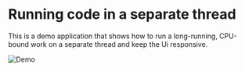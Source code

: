 # Running code in a separate thread

This is a demo application that shows how to run a long-running, CPU-bound work on a separate thread and keep the Ui responsive.

![Demo](https://github.com/bartosz-jarmuz/CodeMazeGuides/blob/e0b8dc14bada1d08dff9c249dc172b00287fddf1/csharp-advanced-topics/MultithreadingInCsharp/UI%20Demo.gif)
